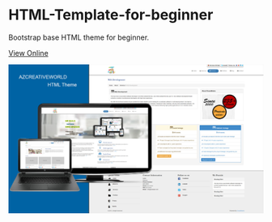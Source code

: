 # HTML-Template-for-beginner
Bootstrap base HTML theme for beginner.

<a href="https://learncodeweb.com/demo/bootstrap-framework/free-html-bootstrap-theme/">View Online</a>

![alt text](theme-view/html-theme.jpg)

